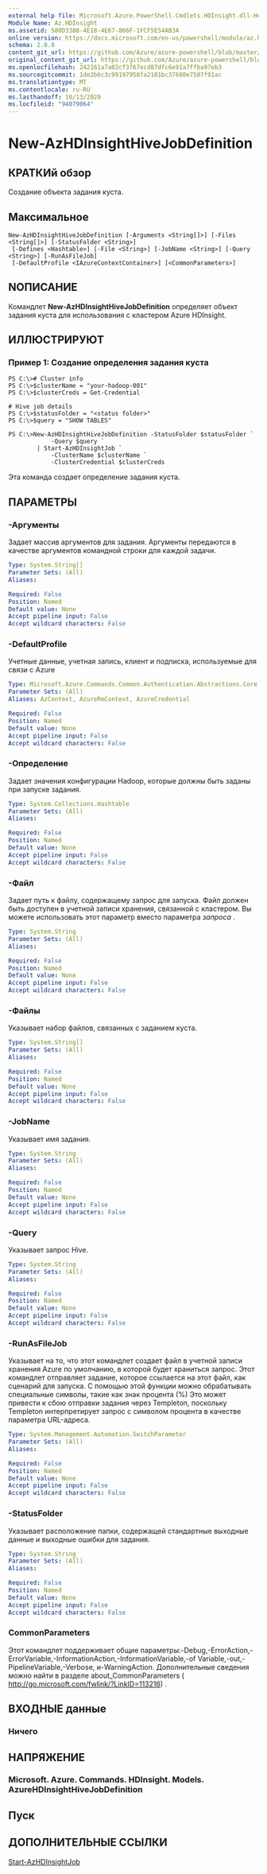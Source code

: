 ```yaml
---
external help file: Microsoft.Azure.PowerShell.Cmdlets.HDInsight.dll-Help.xml
Module Name: Az.HDInsight
ms.assetid: 580D3388-4E18-4E67-866F-1FCF5E54AB3A
online version: https://docs.microsoft.com/en-us/powershell/module/az.hdinsight/new-azhdinsighthivejobdefinition
schema: 2.0.0
content_git_url: https://github.com/Azure/azure-powershell/blob/master/src/HDInsight/HDInsight/help/New-AzHDInsightHiveJobDefinition.md
original_content_git_url: https://github.com/Azure/azure-powershell/blob/master/src/HDInsight/HDInsight/help/New-AzHDInsightHiveJobDefinition.md
ms.openlocfilehash: 242161a7a02cf3767ecd87dfc6e91a7ffba97eb3
ms.sourcegitcommit: 1de2b6c3c99197958fa2101bc37680e7507f91ac
ms.translationtype: MT
ms.contentlocale: ru-RU
ms.lasthandoff: 10/13/2020
ms.locfileid: "94079064"
---
```

# New-AzHDInsightHiveJobDefinition

## КРАТКИй обзор
Создание объекта задания куста.

## Максимальное

```
New-AzHDInsightHiveJobDefinition [-Arguments <String[]>] [-Files <String[]>] [-StatusFolder <String>]
 [-Defines <Hashtable>] [-File <String>] [-JobName <String>] [-Query <String>] [-RunAsFileJob]
 [-DefaultProfile <IAzureContextContainer>] [<CommonParameters>]
```

## NОПИСАНИЕ
Командлет **New-AzHDInsightHiveJobDefinition** определяет объект задания куста для использования с кластером Azure HDInsight.

## ИЛЛЮСТРИРУЮТ

### Пример 1: Создание определения задания куста
```
PS C:\># Cluster info
PS C:\>$clusterName = "your-hadoop-001"
PS C:\>$clusterCreds = Get-Credential

# Hive job details
PS C:\>$statusFolder = "<status folder>"        
PS C:\>$query = "SHOW TABLES"

PS C:\>New-AzHDInsightHiveJobDefinition -StatusFolder $statusFolder `
            -Query $query `
        | Start-AzHDInsightJob `
            -ClusterName $clusterName `
            -ClusterCredential $clusterCreds
```

Эта команда создает определение задания куста.

## ПАРАМЕТРЫ

### -Аргументы
Задает массив аргументов для задания.
Аргументы передаются в качестве аргументов командной строки для каждой задачи.

```yaml
Type: System.String[]
Parameter Sets: (All)
Aliases:

Required: False
Position: Named
Default value: None
Accept pipeline input: False
Accept wildcard characters: False
```

### -DefaultProfile
Учетные данные, учетная запись, клиент и подписка, используемые для связи с Azure

```yaml
Type: Microsoft.Azure.Commands.Common.Authentication.Abstractions.Core.IAzureContextContainer
Parameter Sets: (All)
Aliases: AzContext, AzureRmContext, AzureCredential

Required: False
Position: Named
Default value: None
Accept pipeline input: False
Accept wildcard characters: False
```

### -Определение
Задает значения конфигурации Hadoop, которые должны быть заданы при запуске задания.

```yaml
Type: System.Collections.Hashtable
Parameter Sets: (All)
Aliases:

Required: False
Position: Named
Default value: None
Accept pipeline input: False
Accept wildcard characters: False
```

### -Файл
Задает путь к файлу, содержащему запрос для запуска.
Файл должен быть доступен в учетной записи хранения, связанной с кластером.
Вы можете использовать этот параметр вместо параметра *запроса* .

```yaml
Type: System.String
Parameter Sets: (All)
Aliases:

Required: False
Position: Named
Default value: None
Accept pipeline input: False
Accept wildcard characters: False
```

### -Файлы
Указывает набор файлов, связанных с заданием куста.

```yaml
Type: System.String[]
Parameter Sets: (All)
Aliases:

Required: False
Position: Named
Default value: None
Accept pipeline input: False
Accept wildcard characters: False
```

### -JobName
Указывает имя задания.

```yaml
Type: System.String
Parameter Sets: (All)
Aliases:

Required: False
Position: Named
Default value: None
Accept pipeline input: False
Accept wildcard characters: False
```

### -Query
Указывает запрос Hive.

```yaml
Type: System.String
Parameter Sets: (All)
Aliases:

Required: False
Position: Named
Default value: None
Accept pipeline input: False
Accept wildcard characters: False
```

### -RunAsFileJob
Указывает на то, что этот командлет создает файл в учетной записи хранения Azure по умолчанию, в которой будет храниться запрос.
Этот командлет отправляет задание, которое ссылается на этот файл, как сценарий для запуска.
С помощью этой функции можно обрабатывать специальные символы, такие как знак процента (%) Это может привести к сбою отправки задания через Templeton, поскольку Templeton интерпретирует запрос с символом процента в качестве параметра URL-адреса.

```yaml
Type: System.Management.Automation.SwitchParameter
Parameter Sets: (All)
Aliases:

Required: False
Position: Named
Default value: None
Accept pipeline input: False
Accept wildcard characters: False
```

### -StatusFolder
Указывает расположение папки, содержащей стандартные выходные данные и выходные ошибки для задания.

```yaml
Type: System.String
Parameter Sets: (All)
Aliases:

Required: False
Position: Named
Default value: None
Accept pipeline input: False
Accept wildcard characters: False
```

### CommonParameters
Этот командлет поддерживает общие параметры:-Debug,-ErrorAction,-ErrorVariable,-InformationAction,-InformationVariable,-of Variable,-out,-PipelineVariable,-Verbose, и-WarningAction. Дополнительные сведения можно найти в разделе about_CommonParameters ( http://go.microsoft.com/fwlink/?LinkID=113216) .

## ВХОДНЫЕ данные

### Ничего

## НАПРЯЖЕНИЕ

### Microsoft. Azure. Commands. HDInsight. Models. AzureHDInsightHiveJobDefinition

## Пуск

## ДОПОЛНИТЕЛЬНЫЕ ССЫЛКИ

[Start-AzHDInsightJob](./Start-AzHDInsightJob.md)


